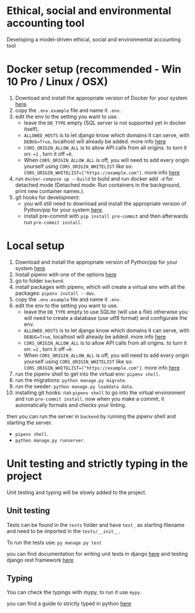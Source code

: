 # Ethical, social and environmental accounting tool

Developing a model-driven ethical, social and environmental accounting tool

# Docker setup (recommended - Win 10 Pro / Linux / OSX)

1. Download and install the appropriate version of Docker for your system [here](https://docker.com/products/overview).
2. copy the `.env.example` file and name it `.env`.
3. edit the env to the setting you want to use.
   - leave the `DB_TYPE` empty (SQL server is not supported yet in docker itself).
   - `ALLOWED_HOSTS` is to let django know which domains it can serve, with `DEBUG=True`, localhost will already be added. more info [here](https://docs.djangoproject.com/en/2.2/ref/settings/#allowed-hosts)
   - `CORS_ORIGIN_ALLOW_ALL` is to allow API calls from all origins. to turn it on: `=1` , turn it off `=0`.
   - When `CORS_ORIGIN_ALLOW_ALL` is off, you will need to add every origin yourself using `CORS_ORIGIN_WHITELIST` like so: `CORS_ORIGIN_WHITELIST=["https://example.com"]`. more info [here](https://pypi.org/project/django-cors-headers/)
5. run `docker-compose up --build` to build and run docker add `-d` for detached mode (Detached mode: Run containers in the background, print new container names.).
6. git hooks for development:
   - you will still need to download and install the appropriate version of Python/pip for your system [here](https://python.org/downloads/).
   - install pre-commit with `pip install pre-commit` and then afterwards run `pre-commit install`.

# Local setup

1. Download and install the appropriate version of Python/pip for your system [here](https://python.org/downloads/)
2. Install pipenv with one of the options [here](https://github.com/pypa/pipenv)
3. go to folder `backend`.
4. install packages with pipenv, which will create a virtual env with all the packages: `pipenv install --dev`.
5. copy the `.env.example` file and name it `.env`.
6. edit the env to the setting you want to use.
   - leave the `DB_TYPE` empty to use SQLite (will use a file) otherwise you will need to create a database (use utf8 format) and configurate the env.
   - `ALLOWED_HOSTS` is to let django know which domains it can serve, with `DEBUG=True`, localhost will already be added. more info [here](https://docs.djangoproject.com/en/2.2/ref/settings/#allowed-hosts)
   - `CORS_ORIGIN_ALLOW_ALL` is to allow API calls from all origins. to turn it on: `=1` , turn it off `=0`.
   - When `CORS_ORIGIN_ALLOW_ALL` is off, you will need to add every origin yourself using `CORS_ORIGIN_WHITELIST` like so: `CORS_ORIGIN_WHITELIST=["https://example.com"]`. more info [here](https://pypi.org/project/django-cors-headers/)
7. run the pipenv shell to get into the virtual env: `pipenv shell`.
8. run the migrations: `python manage.py migrate`.
9.  run the seeder: `python manage.py loaddata data`.
10. installing git hooks: run `pipenv shell` to go into the virtual environment and run `pre-commit install`. now when you make a commit, it automatically formats and checks your linting.

then you can run the server in `backend` by running the pipenv shell and starting the server.
* `pipenv shell`.
* `python manage.py runserver`.

# Unit testing and strictly typing in the project

Unit testing and typing will be slowly added to the project.

## Unit testing

Tests can be found in the `tests` folder and have `test_` as starting filename and need to be imported in the `tests/__init__`.

To run the tests use: `py manage.py test`

you can find documentation for writing unit tests in django [here](https://docs.djangoproject.com/en/3.0/topics/testing/overview/) and testing django rest framework [here](https://www.django-rest-framework.org/api-guide/testing/)

## Typing

You can check the typings with mypy, to run it use `mypy`.

you can find a guide to strictly typed in python [here](https://realpython.com/python-type-checking/)
